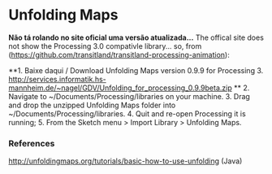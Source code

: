 # Unfolding Maps

**Não tá rolando no site oficial uma versão atualizada...**
The offical site does not show the Processing 3.0 compativle library... so, from (https://github.com/transitland/transitland-processing-animation):

**1. Baixe daqui / Download Unfolding Maps version 0.9.9 for Processing 3. http://services.informatik.hs-mannheim.de/~nagel/GDV/Unfolding_for_processing_0.9.9beta.zip
**
2. Navigate to ~/Documents/Processing/libraries on your machine.
3. Drag and drop the unzipped Unfolding Maps folder into ~/Documents/Processing/libraries.
4. Quit and re-open Processing it is running;
5. From the Sketch menu > Import Library > Unfolding Maps.

### References

http://unfoldingmaps.org/tutorials/basic-how-to-use-unfolding (Java)

